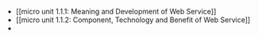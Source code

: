 - [[micro unit 1.1.1: Meaning and Development of Web Service]]
- [[micro unit 1.1.2: Component, Technology and Benefit of Web Service]]
-